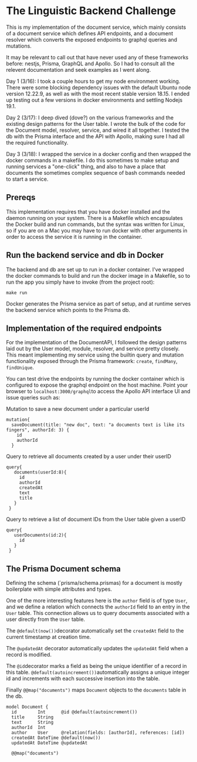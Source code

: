 # The Linguistic Backend Challenge

This is my implementation of the document service, which mainly consists of a document service which defines API endpoints, and a document resolver which converts the exposed endpoints to graphql queries and mutations.

It may be relevant to call out that have never used any of these frameworks before: nestjs, Prisma, GraphQL and Apollo. So I had to consult all the relevent documentation and seek examples as I went along.

Day 1 (3/16): I took a couple hours to get my node environment working. There were some blocking dependency issues with the default Ubuntu node version 12.22.9, as well as with the most recent stable version 18.15. I ended up testing out a few versions in docker environments and settling Nodejs 19.1.

Day 2 (3/17): I deep dived (dove?) on the various frameworks and the existing design patterns for the User table. I wrote the bulk of the code for the Document model, resolver, service, and wired it all together. I tested the db with the Prisma interface and the API with Apollo, making sure I had all the required functionality.

Day 3 (3/18): I wrapped the service in a docker config and then wrapped the docker commands in a makefile. I do this sometimes to make setup and running services a "one-click" thing, and also to have a place that documents the sometimes complex sequence of bash commands needed to start a service.  

## Prereqs

This implementation requires that you have docker installed and the daemon running on your system. There is a Makefile which encapsulates the Docker build and run commands, but the syntax was written for Linux, so if you are on a Mac you may have to run docker with other arguments in order to access the service it is running in the container.

## Run the backend service and db in Docker 

The backend and db are set up to run in a docker container. I've wrapped the docker commands to build and run the docker image in a Makefile, so to run the app you simply have to invoke (from the project root):

`make run`

Docker generates the Prisma service as part of setup, and at runtime serves the backend service which points to the Prisma db. 

## Implementation of the required endpoints

For the implementation of the DocumentAPI, I followed the design patterns laid out by the User model, module, resolver, and service pretty closely. This meant implementing my service using the builtin query and mutation functionality exposed through the Prisma framework: `create`, `findMany`, `findUnique`. 

You can test drive the endpoints by running the docker container which is configured to expose the graphql endpoint on the host machine. Point your browser to `localhost:3000/graphql`to access the Apollo API interface UI and issue queries such as:

Mutation to save a new document under a particular userId
```
mutation{
  saveDocument(title: "new doc", text: "a documents text is like its fingers", authorId: 3) {
    id
    authorId
  }
```

Query to retrieve all documents created by a user under their userID
```
query{
   documents(userId:8){
     id
     authorId
     createdAt
     text
     title
   }
 }
```

Query to retrieve a list of document IDs from the User table given a userID
```
query{
   userDocuments(id:2){
     id
   }
 }
```

## The Prisma Document schema

Defining the schema (`prisma/schema.prismas) for a document is mostly boilerplate with simple attributes and types. 

One of the more interesting features here is the `author` field is of type `User`, and we define a relation which connects the `authorId` field to an entry in the `User` table. This connection allows us to query documents associated with a user directly from the `User` table.

The `@default(now())`decorator automatically set the `createdAt` field to the current timestamp at creation time.

The `@updatedAt` decorator automatically updates the `updatedAt` field when a record is modified.

The `@id`decorator marks a field as being the unique identifier of a record in this table. `@default(autoincrement())`automatically assigns a unique integer id and increments with each successive insertion into the table.

Finally `@@map("documents")` maps `Document` objects to the `documents` table in the db.
```
model Document {
  id        Int      @id @default(autoincrement())
  title     String
  text      String
  authorId  Int
  author    User     @relation(fields: [authorId], references: [id])
  createdAt DateTime @default(now())
  updatedAt DateTime @updatedAt

  @@map("documents")
  ```